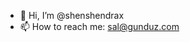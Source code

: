 - 👋 Hi, I’m @shenshendrax
- 📫 How to reach me: sal@gunduz.com


<!---
shenshendrax/shenshendrax is a ✨ special ✨ repository because its `README.md` (this file) appears on your GitHub profile.
You can click the Preview link to take a look at your changes.
--->
